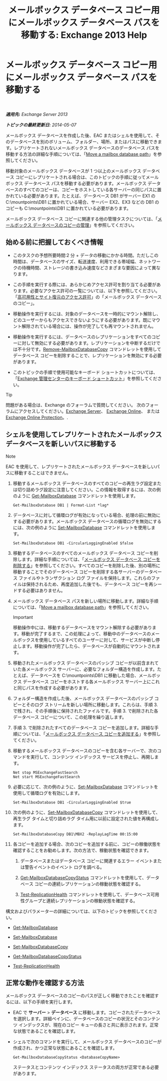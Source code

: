 ﻿---
title: 'メールボックス データベース コピー用にメールボックス データベース パスを移動する: Exchange 2013 Help'
TOCTitle: メールボックス データベース コピー用にメールボックス データベース パスを移動する
ms:assetid: 324f255c-d95d-4a8a-a134-c8cee5c5b9cb
ms:mtpsurl: https://technet.microsoft.com/ja-jp/library/Dd979782(v=EXCHG.150)
ms:contentKeyID: 48269333
ms.date: 05/23/2018
mtps_version: v=EXCHG.150
ms.translationtype: MT
---

# メールボックス データベース コピー用にメールボックス データベース パスを移動する

 

_**適用先:** Exchange Server 2013_

_**トピックの最終更新日:** 2014-05-07_

メールボックス データベースを作成した後、EAC またはシェルを使用して、そのデータベースを別のボリューム、フォルダー、場所、またはパスに移動できます。レプリケートされないメールボックス データベースのデータベース パスを移動する方法の詳細な手順については、「[Move a mailbox database path](manage-mailbox-databases-in-exchange-2013-exchange-2013-help.md)」を参照してください。

移動対象のメールボックス データベースが 1 つ以上のメールボックス データベース コピーにレプリケートされる場合は、このトピックの手順に従ってメールボックス データベース パスを移動する必要があります。メールボックス データベースのすべてのコピーは、コピーをホストしている各サーバーの同じパスに置かれている必要があります。たとえば、データベース DB1 がサーバー EX1 の C:\\mountpoints\\DB1 に置かれている場合、サーバー EX2、EX3 などの DB1 のコピーも C:\\mountpoints\\DB1 に置かれている必要があります。

メールボックス データベース コピーに関連する他の管理タスクについては、「[メールボックス データベースのコピーの管理](managing-mailbox-database-copies-exchange-2013-help.md)」を参照してください。

## 始める前に把握しておくべき情報

  - このタスクの予想所要時間:2 分 + データの移動にかかる時間。ただしこの時間は、データベースのサイズ、転送速度、利用できる帯域幅、ネットワークの待機時間、ストレージの書き込み速度などさまざまな要因によって異なります。

  - この手順を実行する際には、あらかじめアクセス許可を割り当てる必要があります。必要なアクセス許可の一覧については、以下を参照してください。「[高可用性とサイト復元のアクセス許可](high-availability-and-site-resilience-permissions-exchange-2013-help.md)」の「メールボックス データベースのコピー」。

  - 移動操作を実行するには、対象のデータベースを一時的にマウント解除し、どのユーザーからもアクセスできないようにする必要があります。既にマウント解除されている場合には、操作が完了しても再マウントされません。

  - 移動操作を実行するには、データベースのレプリケーションをすべてのコピーに対して無効にする必要があります。レプリケーションを中断するだけでは不十分です。[Remove-MailboxDatabaseCopy](https://technet.microsoft.com/ja-jp/library/dd335119\(v=exchg.150\)) コマンドレットを使用してデータベース コピーを削除することで、レプリケーションを無効にする必要があります。

  - このトピックの手順で使用可能なキーボード ショートカットについては、「[Exchange 管理センターのキーボード ショートカット](keyboard-shortcuts-in-the-exchange-admin-center-exchange-online-protection-help.md)」を参照してください。


> [!TIP]
> 問題がある場合は、Exchange のフォーラムで質問してください。 次のフォーラムにアクセスしてください。<A href="https://go.microsoft.com/fwlink/p/?linkid=60612">Exchange Server</A>、 <A href="https://go.microsoft.com/fwlink/p/?linkid=267542">Exchange Online</A>、 または <A href="https://go.microsoft.com/fwlink/p/?linkid=285351">Exchange Online Protection</A>。.



## シェルを使用してレプリケートされたメールボックス データベースを新しいパスに移動する


> [!NOTE]
> EAC を使用して、レプリケートされたメールボックス データベースを新しいパスに移動することはできません。



1.  移動するメールボックス データベースのすべてのコピーの再生ラグ設定または切り詰めラグ設定に注意してください。この情報を取得するには、次の例のように [Get-MailboxDatabase](https://technet.microsoft.com/ja-jp/library/bb124924\(v=exchg.150\)) コマンドレットを使用します。
    
        Get-MailboxDatabase DB1 | Format-List *lag*

2.  データベースに対して循環ログが有効になっている場合、処理の前に無効にする必要があります。メールボックス データベースの循環ログを無効にするには、次の例のように [Set-MailboxDatabase](https://technet.microsoft.com/ja-jp/library/bb123971\(v=exchg.150\)) コマンドレットを使用します。
    
        Set-MailboxDatabase DB1 -CircularLoggingEnabled $false

3.  移動するデータベースのすべてのメールボックス データベース コピーを削除します。詳細な手順については、「[メールボックス データベース コピーを削除する](remove-a-mailbox-database-copy-exchange-2013-help.md)」を参照してください。すべてのコピーを削除した後、別の場所に移動することでそのデータベース コピーを削除する各サーバーのデータベース ファイルやトランザクション ログ ファイルを保持します。これらのファイルは保持されるため、再度追加した後でも、データベース コピーを再シードする必要はありません。

4.  メールボックス データベース パスを新しい場所に移動します。詳細な手順については、「[Move a mailbox database path](manage-mailbox-databases-in-exchange-2013-exchange-2013-help.md)」を参照してください。
    

    > [!IMPORTANT]
    > 移動操作中には、移動するデータベースをマウント解除する必要があります。移動が完了するまで、この処理によって、移動中のデータベースのメールボックスを使用しているすべてのユーザーに対して、サービスが中断し停止します。移動操作が完了したら、データベースが自動的にマウントされます。



5.  移動されたメールボックス データベースのパッシブ コピーが以前含まれていた各メールボックス サーバーに、必要なフォルダー構造を作成します。たとえば、データベースを C:\\mountpoints\\DB1 に移動した場合、メールボックス データベース コピーをホストする各メールボックス サーバー上にこれと同じパスを作成する必要があります。

6.  フォルダー構造を作成した後、メールボックス データベースのパッシブ コピーとそのログ ストリームを新しい場所に移動します。これらは、手順 3. で残され、その手順後に保持されたファイルです。手順 3. で削除された各データベース コピーについて、この処理を繰り返します。

7.  手順 3. で削除されたすべてのデータベース コピーを追加します。詳細な手順については、「[メールボックス データベース コピーを追加する](add-a-mailbox-database-copy-exchange-2013-help.md)」を参照してください。

8.  移動するメールボックス データベースのコピーを含む各サーバーで、次のコマンドを実行して、コンテンツ インデックス サービスを停止し、再開します。
    
        Net stop MSExchangeFastSearch
        Net start MSExchangeFastSearch

9.  必要に応じて、次の例のように、[Set-MailboxDatabase](https://technet.microsoft.com/ja-jp/library/bb123971\(v=exchg.150\)) コマンドレットを使用して循環ログを有効にします。
    
        Set-MailboxDatabase DB1 -CircularLoggingEnabled $true

10. 次の例のように、[Set-MailboxDatabaseCopy](https://technet.microsoft.com/ja-jp/library/dd298104\(v=exchg.150\)) コマンドレットを使用して、再生ラグ タイムと切り詰めラグ タイム用に以前に設定された値を再構成します。
    
        Set-MailboxDatabaseCopy DB1\MBX2 -ReplayLagTime 00:15:00

11. 各コピーを追加する場合、次のコピーを追加する前に、コピーの稼働状態を確認することをお勧めします。次の方法で、稼動状態を確認できます。
    
    1.  データベースまたはデータベース コピーに関連するエラー イベントまたは警告イベントのイベント ログを調べる。
    
    2.  [Get-MailboxDatabaseCopyStatus](https://technet.microsoft.com/ja-jp/library/dd298044\(v=exchg.150\)) コマンドレットを使用して、データベース コピーの連続レプリケーションの稼動状態を確認する。
    
    3.  [Test-ReplicationHealth](https://technet.microsoft.com/ja-jp/library/bb691314\(v=exchg.150\)) コマンドレットを使用して、データベース可用性グループと連続レプリケーションの稼動状態を確認する。

構文およびパラメーターの詳細については、以下のトピックを参照してください。

  - [Get-MailboxDatabase](https://technet.microsoft.com/ja-jp/library/bb124924\(v=exchg.150\))

  - [Set-MailboxDatabase](https://technet.microsoft.com/ja-jp/library/bb123971\(v=exchg.150\))

  - [Set-MailboxDatabaseCopy](https://technet.microsoft.com/ja-jp/library/dd298104\(v=exchg.150\))

  - [Get-MailboxDatabaseCopyStatus](https://technet.microsoft.com/ja-jp/library/dd298044\(v=exchg.150\))

  - [Test-ReplicationHealth](https://technet.microsoft.com/ja-jp/library/bb691314\(v=exchg.150\))

## 正常な動作を確認する方法

メールボックス データベースのコピーのパスが正しく移動できたことを確認するには、以下の手順を実行します。

  - EAC で <strong>サーバー</strong> \> <strong>データベース</strong> に移動します。コピーされたデータベースを選択します。詳細ペインに、データベースのコピーの状況とそのコンテンツ インデックスが、現在のコピー キューの長さと共に表示されます。正常な状態であることを確認します。

  - シェルで次のコマンドを実行して、メールボックス データベースのコピーが作成され、かつ正常な状態にあることを確認します。
    
        Get-MailboxDatabaseCopyStatus <DatabaseCopyName>
    
    ステータスとコンテンツ インデックス ステータスの両方が正常である必要があります。

